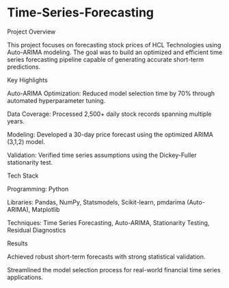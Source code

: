 # Time-Series-Forecasting
Project Overview

This project focuses on forecasting stock prices of HCL Technologies using Auto-ARIMA modeling. The goal was to build an optimized and efficient time series forecasting pipeline capable of generating accurate short-term predictions.

 Key Highlights

Auto-ARIMA Optimization: Reduced model selection time by 70% through automated hyperparameter tuning.

Data Coverage: Processed 2,500+ daily stock records spanning multiple years.

Modeling: Developed a 30-day price forecast using the optimized ARIMA (3,1,2) model.

Validation: Verified time series assumptions using the Dickey-Fuller stationarity test.

Tech Stack

Programming: Python

Libraries: Pandas, NumPy, Statsmodels, Scikit-learn, pmdarima (Auto-ARIMA), Matplotlib

Techniques: Time Series Forecasting, Auto-ARIMA, Stationarity Testing, Residual Diagnostics

Results

Achieved robust short-term forecasts with strong statistical validation.

Streamlined the model selection process for real-world financial time series applications.
